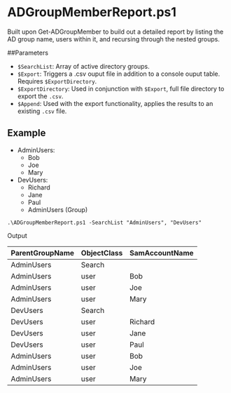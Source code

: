 # ADGroupMemberReport.ps1
Built upon Get-ADGroupMember to build out a detailed report by listing the AD group name, users within it, and recursing through the nested groups.

##Parameters

- `$SearchList`: Array of active directory groups.
- `$Export`: Triggers a .csv ouput file in addition to a console ouput table. Requires `$ExportDirectory`.
- `$ExportDirectory`: Used in conjunction with `$Export`, full file directory to export the `.csv`.
- `$Append`: Used with the export functionality, applies the results to an existing `.csv` file.
 
## Example

- AdminUsers:
  - Bob
  - Joe
  - Mary
- DevUsers: 
  - Richard
  - Jane
  - Paul
  - AdminUsers (Group)
 
`.\ADGroupMemberReport.ps1 -SearchList "AdminUsers", "DevUsers"`

Output

|ParentGroupName|ObjectClass|SamAccountName|
|---|---|---|
|AdminUsers|Search||
|AdminUsers|user|Bob|
|AdminUsers|user|Joe|
|AdminUsers|user|Mary|
|DevUsers|Search||
|DevUsers|user|Richard|
|DevUsers|user|Jane|
|DevUsers|user|Paul|
|AdminUsers|user|Bob|
|AdminUsers|user|Joe|
|AdminUsers|user|Mary|



